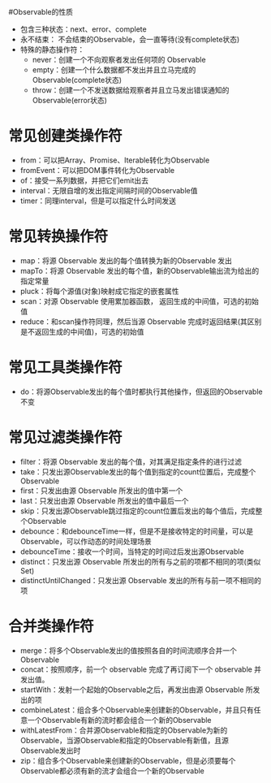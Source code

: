 #Observable的性质
* 包含三种状态：next、error、complete
* 永不结束： 不会结束的Observable，会一直等待(没有complete状态) 
* 特殊的静态操作符：
    * never：创建一个不向观察者发出任何项的 Observable 
    * empty：创建一个什么数据都不发出并且立马完成的 Observable(complete状态)
    * throw：创建一个不发送数据给观察者并且立马发出错误通知的 Observable(error状态)
# 常见创建类操作符
* from：可以把Array、Promise、Iterable转化为Observable
* fromEvent：可以把DOM事件转化为Observable
* of：接受一系列数据，并把它们emit出去
* interval：无限自增的发出指定间隔时间的Observable值
* timer：同理interval，但是可以指定什么时间发送

# 常见转换操作符
* map：将源 Observable 发出的每个值转换为新的Observable 发出
* mapTo：将源 Observable 发出的每个值，新的Observable输出流为给出的指定常量
* pluck：将每个源值(对象)映射成它指定的嵌套属性
* scan：对源 Observable 使用累加器函数， 返回生成的中间值，可选的初始值
* reduce：和scan操作符同理，然后当源 Observable 完成时返回结果(其区别是不返回生成的中间值)，可选的初始值

# 常见工具类操作符
* do：将源Observable发出的每个值时都执行其他操作，但返回的Observable不变

# 常见过滤类操作符
* filter：将源 Observable 发出的每个值，对其满足指定条件的进行过滤
* take：只发出源Observable发出的每个值到指定的count位置后，完成整个Observable
* first：只发出由源 Observable 所发出的值中第一个
* last：只发出由源 Observable 所发出的值中最后一个
* skip：只发出源Observable跳过指定的count位置后发出的每个值后，完成整个Observable
* debounce：和debounceTime一样，但是不是接收特定的时间量，可以是Observable，可以作动态的时间处理场景
* debounceTime：接收一个时间，当特定的时间过后发出源Observable
* distinct：只发出源 Observable 所发出的所有与之前的项都不相同的项(类似Set)
* distinctUntilChanged：只发出源 Observable 发出的所有与前一项不相同的项

# 合并类操作符
* merge：将多个Observable发出的值按照各自的时间流顺序合并一个Observable
* concat：按照顺序，前一个 observable 完成了再订阅下一个 observable 并发出值。
* startWith：发射一个起始的Observable之后，再发出由源 Observable 所发出的项
* combineLatest：组合多个Observable来创建新的Observable，并且只有任意一个Observable有新的流时都会组合一个新的Observable
* withLatestFrom：合并源Observable和指定的Observable为新的Observable，当源Observable和指定的Observable有新值，且源Observable发出时
* zip：组合多个Observable来创建新的Observable，但是必须要每个Observable都必须有新的流才会组合一个新的Observable
